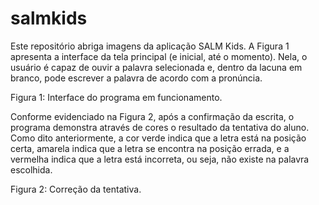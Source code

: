 # salmkids
Este repositório abriga imagens da aplicação SALM Kids.
A Figura 1 apresenta a interface da tela principal (e inicial, até o momento). Nela, o usuário é capaz de ouvir a palavra selecionada e, dentro da lacuna em branco, pode escrever a palavra de acordo com a pronúncia.


Figura 1: Interface do programa em funcionamento.

Conforme evidenciado na Figura 2, após a confirmação da escrita, o programa demonstra através de cores o resultado da tentativa do aluno. Como dito anteriormente, a cor verde indica que a letra está na posição certa, amarela indica que a letra se encontra na posição errada, e a vermelha indica que a letra está incorreta, ou seja, não existe na palavra escolhida.

Figura 2: Correção da tentativa.
